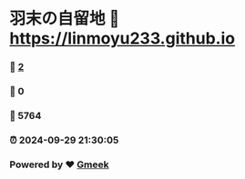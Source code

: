 # 羽末の自留地 :link: https://linmoyu233.github.io 
### :page_facing_up: [2](https://linmoyu233.github.io/tag.html) 
### :speech_balloon: 0 
### :hibiscus: 5764 
### :alarm_clock: 2024-09-29 21:30:05 
### Powered by :heart: [Gmeek](https://github.com/Meekdai/Gmeek)

